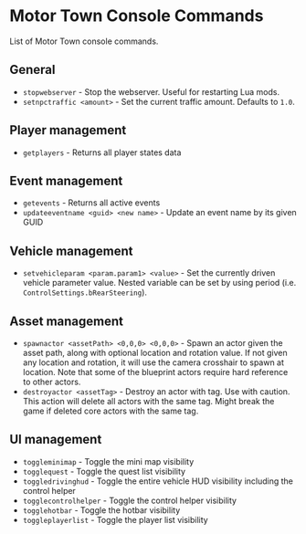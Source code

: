 # Motor Town Console Commands

List of Motor Town console commands.

## General

* `stopwebserver` - Stop the webserver. Useful for restarting Lua mods.
* `setnpctraffic <amount>` - Set the current traffic amount. Defaults to `1.0`.

## Player management

* `getplayers` - Returns all player states data

## Event management

* `getevents` - Returns all active events
* `updateeventname <guid> <new name>` - Update an event name by its given GUID

## Vehicle management

* `setvehicleparam <param.param1> <value>` - Set the currently driven vehicle parameter value. Nested variable can be set by using period (i.e. `ControlSettings.bRearSteering`).

## Asset management

* `spawnactor <assetPath> <0,0,0> <0,0,0>` - Spawn an actor given the asset path, along with optional location and rotation value. If not given any location and rotation, it will use the camera crosshair to spawn at location. Note that some of the blueprint actors require hard reference to other actors.
* `destroyactor <assetTag>` - Destroy an actor with tag. Use with caution. This action will delete all actors with the same tag. Might break the game if deleted core actors with the same tag.

## UI management

* `toggleminimap` - Toggle the mini map visibility
* `togglequest` - Toggle the quest list visibility
* `toggledrivinghud` - Toggle the entire vehicle HUD visibility including the control helper
* `togglecontrolhelper` - Toggle the control helper visibility
* `togglehotbar` - Toggle the hotbar visibility
* `toggleplayerlist` - Toggle the player list visibility
